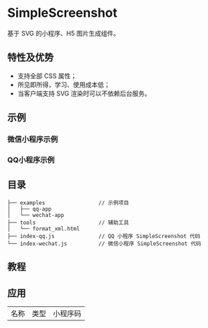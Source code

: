 # SimpleScreenshot

基于 SVG 的小程序、H5 图片生成组件。

## 特性及优势

- 支持全部 CSS 属性；
- 所见即所得，学习、使用成本低；
- 当客户端支持 SVG 渲染时可以不依赖后台服务。

## 示例

### 微信小程序示例

### QQ小程序示例

## 目录

```
├── examples                 // 示例项目
│   ├── qq-app
│   └── wechat-app
├── tools                    // 辅助工具
│   └── format_xml.html
├── index-qq.js              // QQ 小程序 SimpleScreenshot 代码
└── index-wechat.js          // 微信小程序 SimpleScreenshot 代码
```

## 教程

## 应用

<table style="word-break: normal;">
  <tr>
    <td>名称</td>
    <td>类型</td>
    <td>小程序码</td>
  </tr>
</table>







